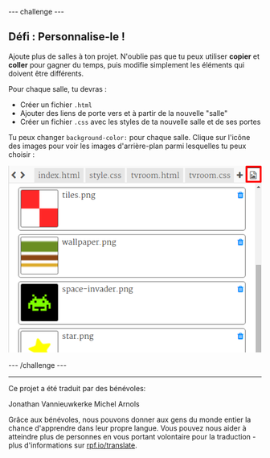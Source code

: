 --- challenge ---

## Défi : Personnalise-le !

Ajoute plus de salles à ton projet. N'oublie pas que tu peux utiliser **copier** et **coller** pour gagner du temps, puis modifie simplement les éléments qui doivent être différents.

Pour chaque salle, tu devras :

+ Créer un fichier `.html`
+ Ajouter des liens de porte vers et à partir de la nouvelle "salle"
+ Créer un fichier `.css` avec les styles de ta nouvelle salle et de ses portes

Tu peux changer `background-color:` pour chaque salle. Clique sur l'icône des images pour voir les images d'arrière-plan parmi lesquelles tu peux choisir :

![capture d'écran](images/rooms-images.png)

--- /challenge ---

***

Ce projet a été traduit par des bénévoles:

Jonathan Vannieuwkerke
Michel Arnols

Grâce aux bénévoles, nous pouvons donner aux gens du monde entier la chance d'apprendre dans leur propre langue. Vous pouvez nous aider à atteindre plus de personnes en vous portant volontaire pour la traduction - plus d'informations sur [rpf.io/translate](https://rpf.io/translate).